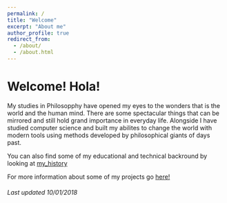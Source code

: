 ```yaml
---
permalink: /
title: "Welcome"
excerpt: "About me"
author_profile: true
redirect_from: 
  - /about/
  - /about.html
---
```


Welcome! Hola!
======
My studies in Philosopphy have opened my eyes to the wonders that is the world and the human mind. There are some spectacular things that can be mirrored and still hold grand importance in everyday life. Alongside I have studied computer science and built my abilites to change the world with modern tools using methods developed by philosophical giants of days past.

You can also find some of my educational and technical backround by looking at [my_history](/cv)

For more information about some of my projects go [here!](/portfolio)

###### Last updated 10/01/2018 